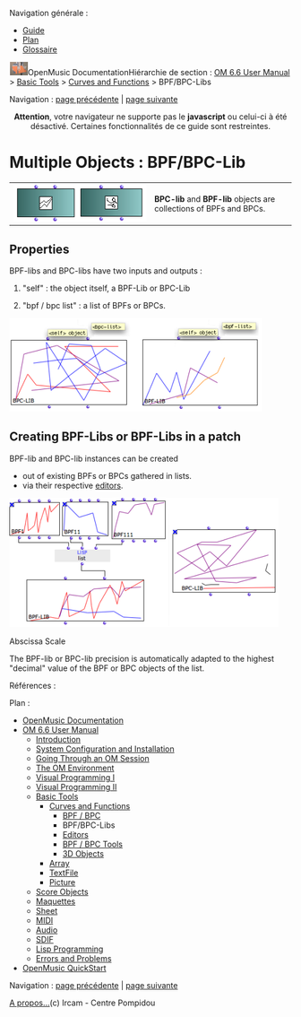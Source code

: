 <div id="tplf" class="tplPage">

<div id="tplh">

<span class="hidden">Navigation générale : </span>

  - [<span>Guide</span>](OM-Documentation.md)
  - [<span>Plan</span>](OM-Documentation_1.md)
  - [<span>Glossaire</span>](OM-Documentation_2.md)

</div>

<div id="tplt">

![empty.gif](../tplRes/page/empty.gif)![logoom1.png](../res/logoom1.png)<span class="tplTi">OpenMusic
Documentation</span><span class="sw_outStack_navRoot"><span class="hidden">Hiérarchie
de section : </span>[<span>OM 6.6 User
Manual</span>](OM-User-Manual.md)<span class="stkSep"> \>
</span>[<span>Basic Tools</span>](BasicObjects.md)<span class="stkSep">
\> </span>[<span>Curves and
Functions</span>](CurvesAndFunctions.md)<span class="stkSep"> \>
</span><span class="stkSel_yes"><span>BPF/BPC-Libs</span></span></span>

</div>

<div class="tplNav">

<span class="hidden">Navigation : </span>[<span>page
précédente</span>](BPF-BPC.md "page précédente(BPF / BPC)")<span class="hidden">
| </span>[<span>page
suivante</span>](BPFEditors.md "page suivante(Editors)")

</div>

<div id="tplc" class="tplc_out_yes">

<div style="text-align: center;">

**Attention**, votre navigateur ne supporte pas le **javascript** ou
celui-ci à été désactivé. Certaines fonctionnalités de ce guide sont
restreintes.

</div>

<div class="headCo">

# <span>Multiple Objects : BPF/BPC-Lib</span>

<div class="headCo_co">

<div>

<div class="infobloc">

<div class="txtRes">

<table>
<colgroup>
<col style="width: 50%" />
<col style="width: 50%" />
</colgroup>
<tbody>
<tr class="odd">
<td><div class="caption">
<div class="caption_co">
<img src="../res/libboxes.png" width="246" height="67" alt="libboxes.png" />
</div>
</div></td>
<td><div class="dk_txtRes_txt txt">
<p><strong>BPC-lib</strong> and <strong>BPF-lib</strong> objects are collections of BPFs and BPCs.</p>
</div></td>
</tr>
</tbody>
</table>

</div>

</div>

<div class="part">

## <span>Properties</span>

<div class="part_co">

<div class="infobloc">

<div class="txt">

BPF-libs and BPC-libs have two inputs and outputs :

1.  "self" : the object itself, a BPF-Lib or BPC-Lib

2.  "bpf / bpc list" : a list of BPFs or BPCs.

</div>

<div class="caption">

<div class="caption_co">

![bpflibslots.png](../res/bpflibslots.png)

</div>

</div>

</div>

</div>

</div>

<div class="part">

## <span>Creating BPF-Libs or BPF-Libs in a patch</span>

<div class="part_co">

<div class="infobloc">

<div class="txt">

BPF-lib and BPC-lib instances can be created

  - <span>out of existing BPFs or BPCs gathered in lists.</span>
  - <span>via their respective
    [<span>editors</span>](BPFEditors.md).</span>

</div>

<div class="caption">

<div class="caption_co">

![makebpflib.png](../res/makebpflib.png)

</div>

</div>

</div>

<div class="bloc complement">

<div class="bloc_ti complement_ti">

<span>Abscissa Scale</span>

</div>

<div class="txt">

The BPF-lib or BPC-lib precision is automatically adapted to the highest
"decimal" value of the BPF or BPC objects of the list.

</div>

</div>

</div>

</div>

</div>

</div>

</div>

<span class="hidden">Références : </span>

</div>

<div id="tplo" class="tplo_out_yes">

<div class="tplOTp">

<div class="tplOBm">

<div id="mnuFrm">

<span class="hidden">Plan :</span>

<div id="mnuFrmUp" onmouseout="menuScrollTiTask.fSpeed=0;" onmouseover="if(menuScrollTiTask.fSpeed&gt;=0) {menuScrollTiTask.fSpeed=-2; scTiLib.addTaskNow(menuScrollTiTask);}" onclick="menuScrollTiTask.fSpeed-=2;" style="display: none;">

<span id="mnuFrmUpLeft">[](#)</span><span id="mnuFrmUpCenter"></span><span id="mnuFrmUpRight"></span>

</div>

<div id="mnuScroll">

  - [<span>OpenMusic Documentation</span>](OM-Documentation.md)
  - [<span>OM 6.6 User Manual</span>](OM-User-Manual.md)
      - [<span>Introduction</span>](00-Sommaire.md)
      - [<span>System Configuration and
        Installation</span>](Installation.md)
      - [<span>Going Through an OM Session</span>](Goingthrough.md)
      - [<span>The OM Environment</span>](Environment.md)
      - [<span>Visual Programming I</span>](BasicVisualProgramming.md)
      - [<span>Visual Programming
        II</span>](AdvancedVisualProgramming.md)
      - [<span>Basic Tools</span>](BasicObjects.md)
          - [<span>Curves and Functions</span>](CurvesAndFunctions.md)
              - [<span>BPF / BPC</span>](BPF-BPC.md)
              - <span id="i2" class="outLeftSel_yes"><span>BPF/BPC-Libs</span></span>
              - [<span>Editors</span>](BPFEditors.md)
              - [<span>BPF / BPC Tools</span>](Tools.md)
              - [<span>3D Objects</span>](3D.md)
          - [<span>Array</span>](ClassArray.md)
          - [<span>TextFile</span>](textfile.md)
          - [<span>Picture</span>](Picture.md)
      - [<span>Score Objects</span>](ScoreObjects.md)
      - [<span>Maquettes</span>](Maquettes.md)
      - [<span>Sheet</span>](Sheet.md)
      - [<span>MIDI</span>](MIDI.md)
      - [<span>Audio</span>](Audio.md)
      - [<span>SDIF</span>](SDIF.md)
      - [<span>Lisp Programming</span>](Lisp.md)
      - [<span>Errors and Problems</span>](errors.md)
  - [<span>OpenMusic QuickStart</span>](QuickStart-Chapters.md)

</div>

<div id="mnuFrmDown" onmouseout="menuScrollTiTask.fSpeed=0;" onmouseover="if(menuScrollTiTask.fSpeed&lt;=0) {menuScrollTiTask.fSpeed=2; scTiLib.addTaskNow(menuScrollTiTask);}" onclick="menuScrollTiTask.fSpeed+=2;" style="display: none;">

<span id="mnuFrmDownLeft">[](#)</span><span id="mnuFrmDownCenter"></span><span id="mnuFrmDownRight"></span>

</div>

</div>

</div>

</div>

</div>

<div class="tplNav">

<span class="hidden">Navigation : </span>[<span>page
précédente</span>](BPF-BPC.md "page précédente(BPF / BPC)")<span class="hidden">
| </span>[<span>page
suivante</span>](BPFEditors.md "page suivante(Editors)")

</div>

<div id="tplb">

[<span>A propos...</span>](OM-Documentation_3.md)(c) Ircam - Centre
Pompidou

</div>

</div>
